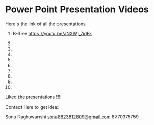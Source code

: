 # Power Point Presentation Videos

Here's the link of all the presentations

1) B-Tree                         	 https://youtu.be/aNXWj_7idFk

2)

3)

4)

5)

6)

7)

8)

9)

10)


Liked the presentations !!!!

Contact Here to get idea:

Sonu Raghuwanshi
sonu8823812809@gmail.com
8770375759
